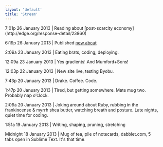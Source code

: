 ```yaml
--- 
layout: 'default'
title: 'Stream'
---
```


<p class="lead"><i class="icon-quote-left icon-large"></i> <p> 7:01p 26 January 2013 | Reading about [post-scarcity economy](http://edge.org/response-detail/23860)</p>


6:19p 26 January 2013 | Published [new about](http://gwenbell.com/pages/about)

2:09a 23 January 2013 | Eating brats, coding, deploying.

12:09a 23 January 2013 | Yes gradients! And Mumford+Sons!

12:03p 22 January 2013 | New site live, testing Byobu.

7:43p 20 January 2013 | Drake. Coffee. Code.

1:47p 20 January 2013 | Tired, but getting somewhere. Mate mug two. Probably nap o'clock.

2:09a 20 January 2013 | Joking around about Ruby, rubbing in the frankincense & myrrh shea butter, watching breath and posture. Late nights, quiet time for coding.

1:51a 19 January 2013 | Writing, shaping, pruning, stretching

Midnight 18 January 2013 | Mug of tea, pile of notecards, dabblet.com, 5 tabs open in Sublime Text. It's that time.
